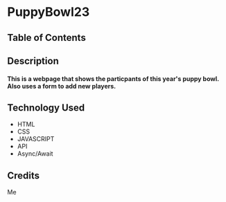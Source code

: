 # PuppyBowl23
## Table of Contents
## Description
#### This is a webpage that shows the particpants of this year's puppy bowl. Also uses a form to add new players.
## Technology Used
- HTML
- CSS 
- JAVASCRIPT
- API
- Async/Await
## Credits
Me
